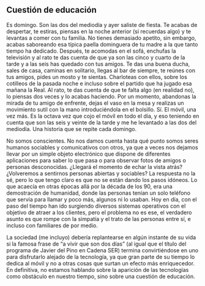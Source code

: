 ## Cuestión de educación

Es domingo. Son las dos del mediodía y ayer saliste de fiesta. Te acabas de despertar, te  estiras, piensas en la noche anterior (si recuerdas algo) y te levantas a comer con tu  familia. No tienes demasiado apetito, sin embargo, acabas saboreando esa típica paella  dominguera de tu madre a la que tanto tiempo ha dedicado. Después, te acomodas en el  sofá, enchufas la televisión y al rato te das cuenta de que ya son las cinco y cuarto de la  tarde y a las seis has quedado con tus amigos. Te das una buena ducha, sales de casa,  caminas en solitario, llegas al bar de siempre, te reúnes con tus amigos, pides un mosto y  te sientas. Charloteas con ellos, sobre los cotilleos de la pasada noche e incluso sobre el  partido que ha jugado esa mañana la Real. Al rato, te das cuenta de que te falta algo (en  realidad no), lo piensas dos veces y lo acabas haciendo. Por un momento, abandonas la  mirada de tu amigo de enfrente, dejas el vaso en la mesa y realizas un movimiento sutil  con la mano introduciéndola en el bolsillo. Sí. El móvil, una vez más. Es la octava vez  que cojo el móvil en todo el día, y eso teniendo en cuenta que son las seis y veinte de la  tarde y me he levantado a las dos del mediodía. Una historia que se repite cada domingo. 

No somos conscientes. No nos damos cuenta hasta qué punto somos seres humanos  sociables y comunicativos con otros, ya que a veces nos dejamos llevar por un simple  objeto electrónico que dispone de diferentes aplicaciones para saber lo que pasa o para  observar fotos de amigos o personas desconocidas. ¿Llegará el momento de echar la vista  atrás? ¿Volveremos a sentirnos personas abiertas y sociables? La respuesta no la sé, pero  lo que tengo claro es que no se están dando los pasos idóneos. Lo que acaecía en otras  épocas allá por la década de los 90, era una demostración de humanidad, donde las  personas tenían un solo teléfono que servía para llamar y poco más, algunos ni lo usaban. Hoy en día, con el paso del tiempo han ido surgiendo diversos sistemas operativos con el  objetivo de atraer a los clientes, pero el problema no es ese, el verdadero asunto es que  rompe con la simpatía y el trato de las personas entre sí, e incluso con familiares de por  medio.  

La sociedad (me incluyo) debería replantearse en algún instante de su vida si la famosa  frase de “a vivir que son dos días” (al igual que el título del programa de Javier del Pino  en Cadena SER) termina convirtiéndose en uno para disfrutarlo alejado de la tecnología, ya que gran parte de su tiempo lo dedica al móvil y no a otras cosas que surtan un efecto más enriquecedor. En definitiva, no estamos hablando sobre la aparición de las  tecnologías como obstáculo en nuestro tiempo, sino sobre una cuestión de educación.
